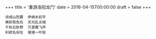 +++
title = '重游洛阳龙门'
date = 2016-04-15T00:00:00
draft = false
+++

<div class="poem">

```
诗成山险要  伊阙水初平
佛影耽危石  天光乱古城
千秋云卧野  万里雁飞声
利欲名安在  堪堪一叶轻
```

</div>
